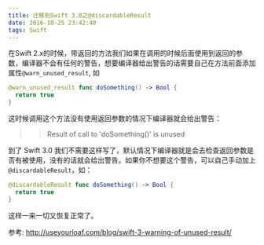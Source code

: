 ```yaml
---
title: 迁移到Swift 3.0之@discardableResult
date: 2016-10-25 23:42:40
tags: Swift
---
```


在Swift 2.x的时候，带返回的方法我们如果在调用的时候后面使用到返回的参数，编译器不会有任何的警告，想要编译器给出警告的话需要自己在方法前面添加属性`@warn_unused_result`, 如

```swift
@warn_unused_result func doSomething() -> Bool {
  return true
}
```

这时候调用这个方法没有使用返回参数的情况下编译器就会给出警告：

>> Result of call to 'doSomething()' is unused

到了 Swift 3.0 我们不需要这样写了，默认情况下编译器就是会去检查返回参数是否有被使用，没有的话就会给出警告。如果你不想要这个警告，可以自己手动加上 `@discardableResult`，如：

```swift
@discardableResult func doSomething() -> Bool {
  return true
}
```

这样一来一切又恢复正常了。

参考: http://useyourloaf.com/blog/swift-3-warning-of-unused-result/